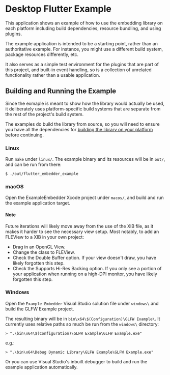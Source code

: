 # Desktop Flutter Example

This application shows an example of how to use the embedding library on each
platform including build dependencies, resource bundling, and using plugins.

The example application is intended to be a starting point, rather than an
authoritative example. For instance, you might use a different build system,
package resources differently, etc.

It also serves as a simple test environment for the plugins that are part of
this project, and built-in event handling, so is a collection of unrelated
functionality rather than a usable application.

## Building and Running the Example

Since the exmaple is meant to show how the library would actually be used, it
deliberately uses platform-specific build systems that are separate from the
rest of the project's build system.

The examples do build the library from source, so you will need to ensure you
have all the dependencies for
[building the library on your platform](../library/README.md) before continuing.

### Linux

Run `make` under `linux/`. The example binary and its resources will be
in `out/`, and can be run from there:

```
$ ./out/flutter_embedder_example
```

### macOS

Open the ExampleEmbedder Xcode project under `macos/`, and build and run the
example application target.

#### Note

Future iterations will likely move away from the use of the XIB file, as it
makes it harder to see the necessary view setup. Most notably, to add an FLEView
to a XIB in your own project:
* Drag in an OpenGL View.
* Change the class to FLEView.
* Check the Double Buffer option. If your view doesn't draw, you have likely
  forgotten this step.
* Check the Supports Hi-Res Backing option. If you only see a portion of
  your application when running on a high-DPI monitor, you have likely
  forgotten this step.

### Windows

Open the `Example Embedder` Visual Studio solution file under `windows\` and
build the GLFW Example project.

The resulting binary will be in `bin\x64\$(Configuration)\GLFW Example\`. It
currently uses relative paths so much be run from the `windows\` directory:

```
> ".\bin\x64\$(Configuration)\GLFW Example\GLFW Example.exe"
```

e.g.:

```
> ".\bin\x64\Debug Dynamic Library\GLFW Example\GLFW Example.exe"
```

Or you can use Visual Studio's inbuilt debugger to build and run the
example application automatically.

